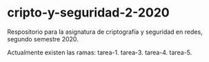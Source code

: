 # cripto-y-seguridad-2-2020
Respositorio para la asignatura de criptografía y seguridad en redes, segundo semestre 2020. 

Actualmente existen las ramas:
tarea-1.
tarea-3.
tarea-4.
tarea-5.
